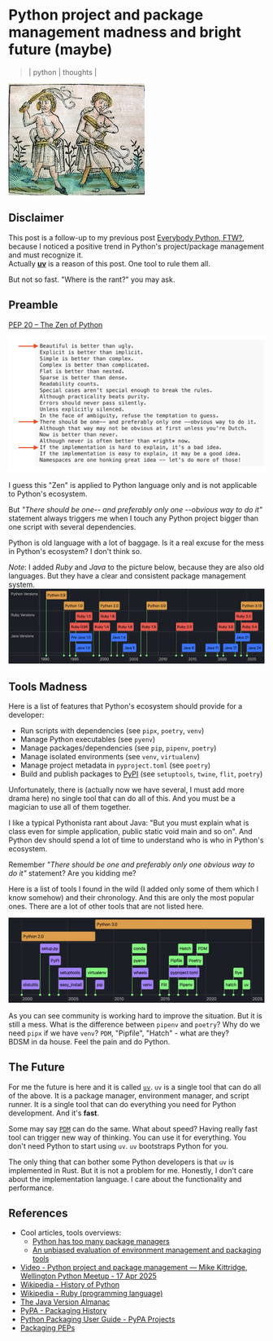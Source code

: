 # Python project and package management madness and bright future (maybe)
> | python | thoughts |

![alt text](2025-05-15-py-pkg-madness/pic0.jpg)

## Disclaimer

This post is a follow-up to my previous post [Everybody Python, FTW?](../2024/2024-08-14-rant-python.md), because I  noticed a positive trend in Python's project/package management and must recognize it.   
Actually [**uv**](https://github.com/astral-sh/uv) is a reason of this post. One tool to rule them all. 

But not so fast. "Where is the rant?" you may ask.

## Preamble

[PEP 20 – The Zen of Python](https://peps.python.org/pep-0020/)

![alt text](2025-05-15-py-pkg-madness/pic1.png)

I guess this "Zen" is applied to Python language only and is not applicable to Python's ecosystem.

But *"There should be one-- and preferably only one --obvious way to do it"* statement always triggers me when I touch any Python project bigger than one script with several dependencies.

Python is old language with a lot of baggage. Is it a real excuse for the mess in Python's ecosystem? I don't think so.

*Note*: I added *Ruby* and *Java* to the picture below, because they are also old languages. But they have a clear and consistent package management system.
![alt text](2025-05-15-py-pkg-madness/pic2.png)

## Tools Madness 

Here is a list of features that Python's ecosystem should provide for a developer:

- Run scripts with dependencies (see `pipx`, `poetry`, `venv`)
- Manage Python executables (see `pyenv`)
- Manage packages/dependencies (see `pip`, `pipenv`, `poetry`)
- Manage isolated environments (see `venv`, `virtualenv`)
- Manage project metadata in `pyproject.toml` (see `poetry`)
- Build and publish packages to [PyPI](https://pypi.org) (see `setuptools`, `twine`, `flit`, `poetry`)

Unfortunately, there is (actually now we have several, I must add more drama here) no single tool that can do all of this.
And you must be a magician to use all of them together.

I like a typical Pythonista rant about Java: "But you must explain what is class even for simple application, public static void main and so on". And Python dev should spend a lot of time to understand who is who in Python's ecosystem.  

Remember *"There should be one and preferably only one obvious way to do it"* statement? Are you kidding me?

Here is a list of tools I found in the wild (I added only some of them which I know somehow) and their chronology. And this are only the most popular ones. There are a lot of other tools that are not listed here.

![alt text](2025-05-15-py-pkg-madness/pic3.png)

As you can see community is working hard to improve the situation. But it is still a mess. What is the difference between `pipenv` and `poetry`? Why do we need `pipx` if we have `venv`? `PDM`, "Pipfile", "Hatch" - what are they?  
BDSM in da house. Feel the pain and do Python.

## The Future

For me the future is here and it is called [`uv`](https://github.com/astral-sh/uv). `uv` is a single tool that can do all of the above. It is a package manager, environment manager, and script runner. It is a single tool that can do everything you need for Python development. And it's **fast**.

Some may say [`PDM`](https://github.com/pdm-project/pdm) can do the same. What about speed? Having really fast tool can trigger new way of thinking. You can use it for everything. You don't need Python to start using `uv`. 
`uv` bootstraps Python for you. 

The only thing that can bother some Python developers is that `uv` is implemented in Rust. But it is not a problem for me. Honestly, I don't care about the implementation language. I care about the functionality and performance.

## References

- Cool articles, tools overviews:
  - [Python has too many package managers](https://dublog.net/blog/so-many-python-package-managers/)
  - [An unbiased evaluation of environment management and packaging tools](https://alpopkes.com/posts/python/packaging_tools/)  
- [Video - Python project and package management — Mike Kittridge, Wellington Python Meetup - 17 Apr 2025](https://www.youtube.com/watch?v=uBqkAa8G9Bo)
- [Wikipedia - History of Python](https://en.wikipedia.org/wiki/History_of_Python)
- [Wikipedia - Ruby (programming language)](https://en.wikipedia.org/wiki/Ruby_(programming_language))
- [The Java Version Almanac](https://javaalmanac.io)
- [PyPA - Packaging History](https://www.pypa.io/en/latest/history/)
- [Python Packaging User Guide - PyPA Projects](https://packaging.python.org/en/latest/key_projects/#pypa-projects)
- [Packaging PEPs](https://peps.python.org/topic/packaging/)
